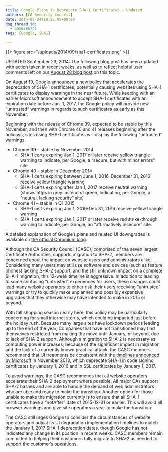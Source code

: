 ```yaml
---
title: Google Plans to Deprecate SHA-1 Certificates – Updated
authors: [CA Security Council]
date: 2014-09-24T18:26:09+00:00
dsq_thread_id:
  - 3050286741
tags: [Google, SHA1]

---
```

{{< figure src="/uploads/2014/09/sha1-certificates.png" >}}

UPDATED September 23, 2014: The following blog post has been updated with action taken in recent weeks, as well as to reflect helpful user comments left on our [August 28 blog post][1] on this topic.

On August 19, [Google announced a new policy][2] that accelerates the deprecation of SHA-1 certificates, potentially causing websites using SHA-1 certificates to display warnings in the near future. While keeping with an earlier Microsoft announcement to accept SHA-1 certificates with an expiration date before Jan. 1, 2017, the Google policy will provide new &ldquo;untrusted&rdquo; warnings in regards to such certificates as early as this November.

Beginning with the release of Chrome 39, expected to be stable by this November, and then with Chrome 40 and 41 releases beginning after the holidays, sites using SHA-1 certificates will display the following &ldquo;untrusted&rdquo; warnings.

  * Chrome 39 &ndash; stable by November 2014 
      * SHA-1 certs expiring Jan 1, 2017 or later receive yellow triangle warning to indicate, per Google, a &ldquo;secure, but with minor errors&rdquo; site
  * Chrome 40 &ndash; stable in December 2014 
      * SHA-1 certs expiring between June 1, 2016-December 31, 2016 receive yellow triangle warning
      * SHA-1 certs expiring after Jan 1, 2017 receive neutral warning (shows https in grey instead of green, indicating, per Google, a &ldquo;neutral, lacking security&rdquo; site)
  * Chrome 41 &ndash; stable in Q1 2015 
      * SHA-1 certs expiring Jan 1, 2016-Dec 31, 2016 receive yellow triangle warning
      * SHA-1 certs expiring Jan 1, 2017 or later receive red strike-through warning to indicate, per Google, an &ldquo;affirmatively insecure&rdquo; site

A detailed explanation of Google&rsquo;s plans and related UI downgrades is available on [the official Chromium blog][3].

Although the CA Security Council (CASC), comprised of the seven largest Certificate Authorities, supports migration to SHA-2, members are concerned about the impact on website users and administrators alike. Considering many users may still use software and devices (such as feature phones) lacking SHA-2 support, and the still unknown impact on a complete SHA-1 migration, this 12-week timeline is aggressive. In addition to leading to some confusing &ldquo;untrusted&rdquo; experiences for users, these changes could lead many website operators to either risk their users receiving &ldquo;untrusted&rdquo; warnings or try to quickly make unplanned and possibly expensive upgrades that they otherwise may have intended to make in 2015 or beyond.

With fall shopping season nearly here, this policy may be particularly concerning for small internet stores, which could be impacted just before the holiday rush. Because many large sites have lockdown periods leading up to the end of the year, Companies that have not transitioned may find themselves restricted from making the move until January, or beyond, due to lack of SHA-2 support. Although a migration to SHA-2 is necessary as computing power increases, because of the significant impact in migration and the lack of a currently known practical attack, the CASC members recommend that UI treatments be consistent with the [timelines announced by Microsoft][4] in November 2013, which deprecate SHA-1 in code signing certificates by January 1, 2016 and in SSL certificates by January 1, 2017.

To avoid warnings, the CASC recommends that all website operators accelerate their SHA-2 deployment where possible. All major CAs support SHA-2 hashes and are able to handle the demand of web administrators who are able and ready to make the transition. Another option for those unable to make the migration currently is to ensure that all SHA-1 certificates have a &ldquo;notAfter&rdquo; date of 2015-12-31 or earlier. This will avoid all browser warnings and give site operators a year to make the transition. 

The CASC still urges Google to consider the circumstances of website operators and adjust its UI degradation implementation timelines to match the January 1, 2017 SHA-1 deprecation dates, though Google has not indicated any change in its position in recent weeks. CASC members remain committed to helping their customers fully migrate to SHA-2 as needed to support the customer&rsquo;s operations.

 [1]: https://casecurity.org/2014/08/28/google-plans-to-deprecate-sha-1-certificates/
 [2]: https://groups.google.com/a/chromium.org/d/msg/security-dev/2-R4XziFc7A/NDI8cOwMGRQJ
 [3]: http://blog.chromium.org/2014/09/gradually-sunsetting-sha-1.html
 [4]: https://casecurity.org/2014/01/30/why-we-need-to-move-to-sha-2/